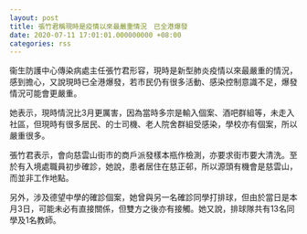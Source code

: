 ```yaml
---
layout: post
title: 張竹君稱現時是疫情以來最嚴重情況　已全港爆發
date: 2020-07-11 17:01:01.000000000 +08:00
categories: rss
---
```


衞生防護中心傳染病處主任張竹君形容，現時是新型肺炎疫情以來最嚴重的情況，感到擔心，又說現時已全港爆發，若市民仍有很多活動、感染控制意識不足，爆發情況可能會更嚴重。

她表示，現時情況比3月更厲害，因為當時多宗是輸入個案、酒吧群組等，未走入社區，但現時有很多居民、的士司機、老人院舍群組受感染，學校亦有個案，所以嚴重很多。

張竹君表示，會向慈雲山街市的商戶派發樣本瓶作檢測，亦要求街市要大清洗。至於有入境處職員初步確診，她說，患者居住在慈正邨，所以源頭有機會是慈雲山，而並非工作地點。

另外，涉及德望中學的確診個案，她曾與另一名確診同學打排球，但由於當日是本月3日，可能未必有直接關係，但雙方之後亦有接觸。她又說，排球隊共有13名同學及1名教師。
